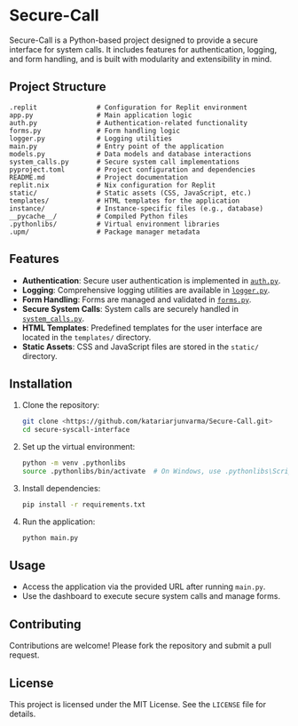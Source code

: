 # Secure-Call

Secure-Call is a Python-based project designed to provide a secure interface for system calls. It includes features for authentication, logging, and form handling, and is built with modularity and extensibility in mind.

## Project Structure

```
.replit               # Configuration for Replit environment
app.py                # Main application logic
auth.py               # Authentication-related functionality
forms.py              # Form handling logic
logger.py             # Logging utilities
main.py               # Entry point of the application
models.py             # Data models and database interactions
system_calls.py       # Secure system call implementations
pyproject.toml        # Project configuration and dependencies
README.md             # Project documentation
replit.nix            # Nix configuration for Replit
static/               # Static assets (CSS, JavaScript, etc.)
templates/            # HTML templates for the application
instance/             # Instance-specific files (e.g., database)
__pycache__/          # Compiled Python files
.pythonlibs/          # Virtual environment libraries
.upm/                 # Package manager metadata
```

## Features

- **Authentication**: Secure user authentication is implemented in [`auth.py`](auth.py).
- **Logging**: Comprehensive logging utilities are available in [`logger.py`](logger.py).
- **Form Handling**: Forms are managed and validated in [`forms.py`](forms.py).
- **Secure System Calls**: System calls are securely handled in [`system_calls.py`](system_calls.py).
- **HTML Templates**: Predefined templates for the user interface are located in the `templates/` directory.
- **Static Assets**: CSS and JavaScript files are stored in the `static/` directory.

## Installation

1. Clone the repository:
   ```bash
   git clone <https://github.com/katariarjunvarma/Secure-Call.git>
   cd secure-syscall-interface
   ```

2. Set up the virtual environment:
   ```bash
   python -m venv .pythonlibs
   source .pythonlibs/bin/activate  # On Windows, use .pythonlibs\Scripts\activate
   ```

3. Install dependencies:
   ```bash
   pip install -r requirements.txt
   ```

4. Run the application:
   ```bash
   python main.py
   ```

## Usage

- Access the application via the provided URL after running `main.py`.
- Use the dashboard to execute secure system calls and manage forms.

## Contributing

Contributions are welcome! Please fork the repository and submit a pull request.

## License

This project is licensed under the MIT License. See the `LICENSE` file for details.